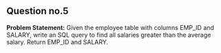 ## Question no.5
**Problem Statement:** 
Given the employee table with columns EMP_ID and SALARY, write an SQL query to find all salaries greater than the average salary. Return EMP_ID and SALARY.